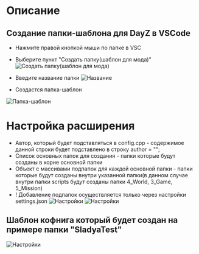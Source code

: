 # Описание
## Создание папки-шаблона для DayZ в VSCode

- Нажмите правой кнопкой мыши по папке в VSC

- Выбeрите пункт "Создать папку(шаблон для мода)"
![Создать папку(шаблон для мода)](https://s.iimg.su/s/26/D67jfiEUrEYGEd08RrBLb0293rLjuxM33DOxs0ao.png)

- Введите название папки
![Название](https://s.iimg.su/s/26/YRrroJlchpsuzxZUyphdIPvT0KIBN4TLdUbBJhOS.png)

- Создастся папка-шаблон

![Папка-шаблон](https://s.iimg.su/s/26/NmVfqPcJWIHHJb3s03eECl5w691iIyZenh4cIrxi.png)

# Настройка расширения
- Автор, который будет подставляться в config.cpp - содержимое данной строки будет подставлено в строку author = "";
- Список основных папок для создания - папки которые будут созданы в корне основной папки
- Объект с массивами подпапок для каждой основной папки - папки которые будут созданы внутри указанной папки(в данном случае внутри папки scripts будут созданы папки 4_World, 3_Game, 5_Mission)
- ! Добавление подпапок осуществляется только через настройки settings.json
![Настройки](https://s.iimg.su/s/26/An8APGVP6FwTunEbsBRZGLk78Jrwto1ez8Kw60jF.png)
![Настройки](https://s.iimg.su/s/26/ZiZNCDVkb2PlnmkDC0f1HYyh2Fk2Kwb9ti855CSG.png)
 
## Шаблон кофнига который будет создан на примере папки "SladyaTest"
![Настройки](https://s.iimg.su/s/26/p3Lwzuk73ouIbkBegASFGUQFLbBFgIVkJuAOjzQr.png)